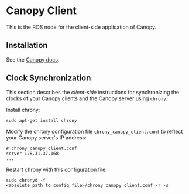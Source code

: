 # Canopy Client
This is the ROS node for the client-side application of Canopy.

## Installation
See the [Canopy docs](http://canopy-docs.readthedocs.io/en/latest/client-docs.html#installation). 

## Clock Synchronization
This section describes the _client-side_ instructions for synchronizing the clocks of your Canopy clients and the Canopy server using `chrony`. 

Install chrony:
```
sudo apt-get install chrony
```

Modify the chrony configuration file `chrony_canopy_client.conf` to reflect your Canopy server's IP address:
```
# chrony_canopy_client.conf
server 128.31.37.168
...
```

Restart chrony with this configuration file:
```
sudo chronyd -f <absolute_path_to_config_file>/chrony_canopy_client.conf -r -s
```
